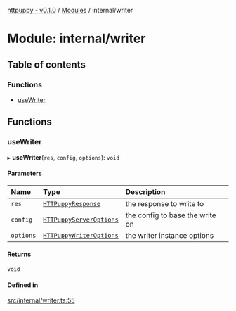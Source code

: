 [httpuppy - v0.1.0](../README.md) / [Modules](../modules.md) / internal/writer

# Module: internal/writer

## Table of contents

### Functions

- [useWriter](internal_writer.md#usewriter)

## Functions

### useWriter

▸ **useWriter**(`res`, `config`, `options`): `void`

#### Parameters

| Name | Type | Description |
| :------ | :------ | :------ |
| `res` | [`HTTPuppyResponse`](../interfaces/types_server.HTTPuppyResponse.md) | the response to write to |
| `config` | [`HTTPuppyServerOptions`](../interfaces/types_server.HTTPuppyServerOptions.md) | the config to base the write on |
| `options` | [`HTTPuppyWriterOptions`](types_server.md#httpuppywriteroptions) | the writer instance options |

#### Returns

`void`

#### Defined in

[src/internal/writer.ts:55](https://github.com/abschill/httpuppy/blob/8b3eb74/src/internal/writer.ts#L55)
